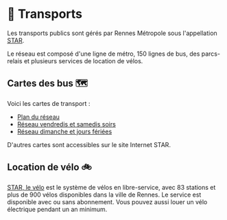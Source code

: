 # 🚌 Transports

Les transports publics sont gérés par Rennes Métropole sous l'appellation [STAR](https://www.star.fr/).

Le réseau est composé d'une ligne de métro, 150 lignes de bus, des parcs-relais et plusieurs services de location de vélos.

## Cartes des bus 🗺️

Voici les cartes de transport :

- [Plan du réseau](https://data.explore.star.fr/explore/dataset/mkt-information-documents-td/files/db19b738bc68528c97cee4f046511068/download/)
- [Réseau vendredis et samedis soirs](https://data.explore.star.fr/explore/dataset/mkt-information-documents-td/files/64bba79f82142e5e1444056b47690803/download/)
- [Réseau dimanche et jours fériées](https://data.explore.star.fr/explore/dataset/mkt-information-documents-td/files/8fc7ddaf58ee11bf7d6a1fb200a0ef47/download/)

D'autres cartes sont accessibles sur le site Internet STAR.

## Location de vélo 🚲

[STAR, le vélo](https://www.star.fr/le-velo/) est le système de vélos en libre-service, avec 83 stations et plus de 900 vélos disponibles dans la ville de Rennes. Le service est disponible avec ou sans abonnement. Vous pouvez aussi louer un vélo électrique pendant un an minimum.
